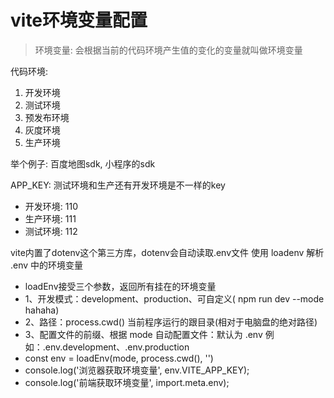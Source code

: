 # vite环境变量配置

> 环境变量: 会根据当前的代码环境产生值的变化的变量就叫做环境变量

代码环境:
1. 开发环境
2. 测试环境
3. 预发布环境
4. 灰度环境
5. 生产环境

举个例子: 百度地图sdk, 小程序的sdk

APP_KEY: 测试环境和生产还有开发环境是不一样的key 
- 开发环境: 110
- 生产环境: 111
- 测试环境: 112



vite内置了dotenv这个第三方库，dotenv会自动读取.env文件
使用 loadenv 解析 .env 中的环境变量

* loadEnv接受三个参数，返回所有挂在的环境变量
* 1、开发模式：development、production、可自定义( npm run dev --mode hahaha)
* 2、路径：process.cwd() 当前程序运行的跟目录(相对于电脑盘的绝对路径)
* 3、配置文件的前缀、根据 mode 自动配置文件：默认为 .env 例如：.env.development、.env.production
* const env = loadEnv(mode, process.cwd(), '')
* console.log('浏览器获取环境变量', env.VITE_APP_KEY);
* console.log('前端获取环境变量', import.meta.env);


